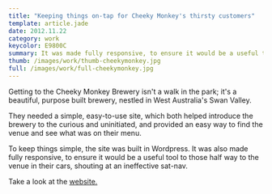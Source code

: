 ```yaml
---
title: "Keeping things on-tap for Cheeky Monkey's thirsty customers"
template: article.jade
date: 2012.11.22
category: work
keycolor: E9800C
summary: It was made fully responsive, to ensure it would be a useful tool to those half way to the venue, shouting at their sat-navs
thumb: /images/work/thumb-cheekymonkey.jpg
full: /images/work/full-cheekymonkey.jpg
---
```

Getting to the Cheeky Monkey Brewery isn't a walk in the park; it's a beautiful, purpose built brewery, nestled in West Australia's Swan Valley. 

They needed a simple, easy-to-use site, which both helped introduce the brewery to the curious and uninitiated, and provided an easy way to find the venue and see what was on their menu.

To keep things simple, the site was built in Wordpress. It was also made fully responsive, to ensure it would be a useful tool to those half way to the venue in their cars, shouting at an ineffective sat-nav.

Take a look at the [website.](http://www.cheekymonkeybrewery.com.au)
